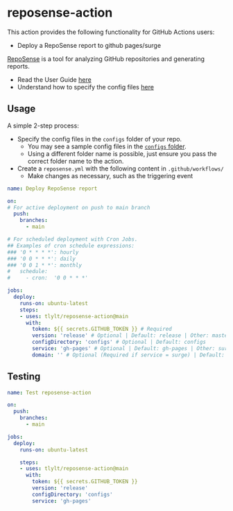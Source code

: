 # reposense-action

This action provides the following functionality for GitHub Actions users:

- Deploy a RepoSense report to github pages/surge

[RepoSense](https://reposense.org/) is a tool for analyzing GitHub repositories and generating reports.

- Read the User Guide [here](https://reposense.org/ug/index.html)
- Understand how to specify the config files [here](https://reposense.org/ug/configFiles.html)

## Usage

A simple 2-step process:

- Specify the config files in the `configs` folder of your repo.
  - You may see a sample config files in the [`configs` folder](./configs).
  - Using a different folder name is possible, just ensure you pass the correct folder name to the action.
- Create a `reposense.yml` with the following content in `.github/workflows/`
  - Make changes as necessary, such as the triggering event

```yaml
name: Deploy RepoSense report

on:
# For active deployment on push to main branch
  push:
    branches:
      - main

# For scheduled deployment with Cron Jobs.
## Examples of cron schedule expressions:
### '0 * * * *': hourly
### '0 0 * * *': daily
### '0 0 1 * *': monthly
#   schedule:
#     - cron:  '0 0 * * *'

jobs:
  deploy:
    runs-on: ubuntu-latest
    steps:
    - uses: tlylt/reposense-action@main
      with:
        token: ${{ secrets.GITHUB_TOKEN }} # Required
        version: 'release' # Optional | Default: release | Other: master/tag v1.6.1/etc
        configDirectory: 'configs' # Optional | Default: configs
        service: 'gh-pages' # Optional | Default: gh-pages | Other: surge
        domain: '' # Optional (Required if service = surge) | Default: '' | Other: '<subDomain>.surge.sh'
```

## Testing

```yaml
name: Test reposense-action

on:
  push:
    branches:
      - main

jobs:
  deploy:
    runs-on: ubuntu-latest

    steps:
    - uses: tlylt/reposense-action@main
      with:
        token: ${{ secrets.GITHUB_TOKEN }}
        version: 'release'
        configDirectory: 'configs'
        service: 'gh-pages'
```
